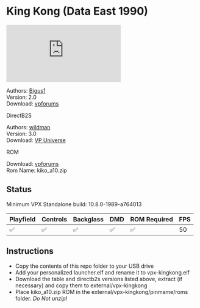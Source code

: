 # King Kong (Data East 1990)

![Table Preview](https://www.vpforums.org/index.php?app=downloads&module=display&section=screenshot&record=105417&id=15118&full=1)

Authors: [Bigus1](https://www.vpforums.org/index.php?showuser=107629)  
Version: 2.0  
Download: [vpforums](https://www.vpforums.org/index.php?app=downloads&showfile=15118)

DirectB2S

Authors: [wildman](https://vpuniverse.com/profile/5-wildman/)  
Version: 3.0  
Download: [VP Universe](https://vpuniverse.com/files/file/2538-king-kong-data-east-1990/)

ROM

Download: [vpforums](https://www.vpforums.org/index.php?app=downloads&showfile=8732)  
Rom Name: kiko_a10.zip

## Status 

Minimum VPX Standalone build: 10.8.0-1989-a764013

| Playfield | Controls | Backglass | DMD | ROM Required | FPS | 
|-----------|----------|-----------|-----|--------------|-----|
| :white_check_mark: | :white_check_mark: | :white_check_mark: | :white_check_mark: | :white_check_mark: | 50 |

## Instructions

- Copy the contents of this repo folder to your USB drive
- Add your personalized launcher.elf and rename it to vpx-kingkong.elf
- Download the table and directb2s versions listed above, extract (if necessary) and copy them to external/vpx-kingkong
- Place kiko_a10.zip ROM in the external/vpx-kingkong/pinmame/roms folder. *Do Not unzip*!
